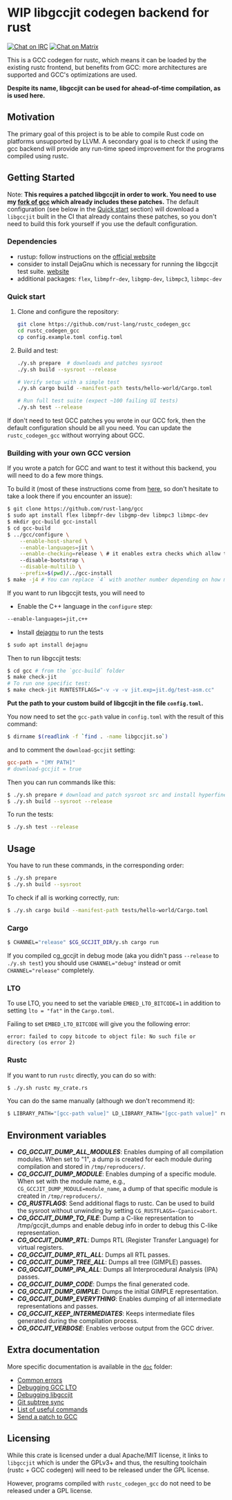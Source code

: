 # WIP libgccjit codegen backend for rust

[![Chat on IRC](https://img.shields.io/badge/irc.libera.chat-%23rustc__codegen__gcc-blue.svg)](https://web.libera.chat/#rustc_codegen_gcc)
[![Chat on Matrix](https://img.shields.io/badge/matrix.org-%23rustc__codegen__gcc-blue.svg)](https://matrix.to/#/#rustc_codegen_gcc:matrix.org)

This is a GCC codegen for rustc, which means it can be loaded by the existing rustc frontend, but benefits from GCC: more architectures are supported and GCC's optimizations are used.

**Despite its name, libgccjit can be used for ahead-of-time compilation, as is used here.**

## Motivation

The primary goal of this project is to be able to compile Rust code on platforms unsupported by LLVM.
A secondary goal is to check if using the gcc backend will provide any run-time speed improvement for the programs compiled using rustc.

## Getting Started

Note: **This requires a patched libgccjit in order to work.
You need to use my [fork of gcc](https://github.com/rust-lang/gcc) which already includes these patches.**
The default configuration (see below in the [Quick start](#quick-start) section) will download a `libgccjit` built in the CI that already contains these patches, so you don't need to build this fork yourself if you use the default configuration.

### Dependencies

- rustup: follow instructions on the [official website](https://rustup.rs)
- consider to install DejaGnu which is necessary for running the libgccjit test suite. [website](https://www.gnu.org/software/dejagnu/#downloading)
- additional packages: `flex`, `libmpfr-dev`, `libgmp-dev`, `libmpc3`, `libmpc-dev`
  
### Quick start

1. Clone and configure the repository:
   ```bash
   git clone https://github.com/rust-lang/rustc_codegen_gcc
   cd rustc_codegen_gcc
   cp config.example.toml config.toml
   ```

2. Build and test:
   ```bash
   ./y.sh prepare  # downloads and patches sysroot
   ./y.sh build --sysroot --release
   
   # Verify setup with a simple test
   ./y.sh cargo build --manifest-path tests/hello-world/Cargo.toml
   
   # Run full test suite (expect ~100 failing UI tests)
   ./y.sh test --release
   ```

If don't need to test GCC patches you wrote in our GCC fork, then the default configuration should
be all you need. You can update the `rustc_codegen_gcc` without worrying about GCC.

### Building with your own GCC version

If you wrote a patch for GCC and want to test it without this backend, you will need
to do a few more things.

To build it (most of these instructions come from [here](https://gcc.gnu.org/onlinedocs/jit/internals/index.html), so don't hesitate to take a look there if you encounter an issue):

```bash
$ git clone https://github.com/rust-lang/gcc
$ sudo apt install flex libmpfr-dev libgmp-dev libmpc3 libmpc-dev
$ mkdir gcc-build gcc-install
$ cd gcc-build
$ ../gcc/configure \
    --enable-host-shared \
    --enable-languages=jit \
    --enable-checking=release \ # it enables extra checks which allow to find bugs
    --disable-bootstrap \
    --disable-multilib \
    --prefix=$(pwd)/../gcc-install
$ make -j4 # You can replace `4` with another number depending on how many cores you have.
```

If you want to run libgccjit tests, you will need to
* Enable the C++ language in the `configure` step:

```bash
--enable-languages=jit,c++
```
* Install [dejagnu](https://www.gnu.org/software/dejagnu/#downloading) to run the tests

```bash
$ sudo apt install dejagnu
```

Then to run libgccjit tests:

```bash
$ cd gcc # from the `gcc-build` folder
$ make check-jit
# To run one specific test:
$ make check-jit RUNTESTFLAGS="-v -v -v jit.exp=jit.dg/test-asm.cc"
```

**Put the path to your custom build of libgccjit in the file `config.toml`.**

You now need to set the `gcc-path` value in `config.toml` with the result of this command:

```bash
$ dirname $(readlink -f `find . -name libgccjit.so`)
```

and to comment the `download-gccjit` setting:

```toml
gcc-path = "[MY PATH]"
# download-gccjit = true
```

Then you can run commands like this:

```bash
$ ./y.sh prepare # download and patch sysroot src and install hyperfine for benchmarking
$ ./y.sh build --sysroot --release
```

To run the tests:

```bash
$ ./y.sh test --release
```

## Usage

You have to run these commands, in the corresponding order:

```bash
$ ./y.sh prepare
$ ./y.sh build --sysroot
```
To check if all is  working correctly, run:

 ```bash
$ ./y.sh cargo build --manifest-path tests/hello-world/Cargo.toml
```

### Cargo

```bash
$ CHANNEL="release" $CG_GCCJIT_DIR/y.sh cargo run
```

If you compiled cg_gccjit in debug mode (aka you didn't pass `--release` to `./y.sh test`) you should use `CHANNEL="debug"` instead or omit `CHANNEL="release"` completely.

### LTO

To use LTO, you need to set the variable `EMBED_LTO_BITCODE=1` in addition to setting `lto = "fat"` in the `Cargo.toml`.

Failing to set `EMBED_LTO_BITCODE` will give you the following error:

```
error: failed to copy bitcode to object file: No such file or directory (os error 2)
```

### Rustc

If you want to run `rustc` directly, you can do so with:

```bash
$ ./y.sh rustc my_crate.rs
```

You can do the same manually (although we don't recommend it):

```bash
$ LIBRARY_PATH="[gcc-path value]" LD_LIBRARY_PATH="[gcc-path value]" rustc +$(cat $CG_GCCJIT_DIR/rust-toolchain | grep 'channel' | cut -d '=' -f 2 | sed 's/"//g' | sed 's/ //g') -Cpanic=abort -Zcodegen-backend=$CG_GCCJIT_DIR/target/release/librustc_codegen_gcc.so --sysroot $CG_GCCJIT_DIR/build_sysroot/sysroot my_crate.rs
```

## Environment variables

 * _**CG_GCCJIT_DUMP_ALL_MODULES**_: Enables dumping of all compilation modules. When set to "1", a dump is created for each module during compilation and stored in `/tmp/reproducers/`.
 * _**CG_GCCJIT_DUMP_MODULE**_: Enables dumping of a specific module. When set with the module name, e.g., `CG_GCCJIT_DUMP_MODULE=module_name`, a dump of that specific module is created in `/tmp/reproducers/`.
 * _**CG_RUSTFLAGS**_: Send additional flags to rustc. Can be used to build the sysroot without unwinding by setting `CG_RUSTFLAGS=-Cpanic=abort`.
 * _**CG_GCCJIT_DUMP_TO_FILE**_: Dump a C-like representation to /tmp/gccjit_dumps and enable debug info in order to debug this C-like representation.
 * _**CG_GCCJIT_DUMP_RTL**_: Dumps RTL (Register Transfer Language) for virtual registers.
 * _**CG_GCCJIT_DUMP_RTL_ALL**_: Dumps all RTL passes.
 * _**CG_GCCJIT_DUMP_TREE_ALL**_: Dumps all tree (GIMPLE) passes.
 * _**CG_GCCJIT_DUMP_IPA_ALL**_: Dumps all Interprocedural Analysis (IPA) passes.
 * _**CG_GCCJIT_DUMP_CODE**_: Dumps the final generated code.
 * _**CG_GCCJIT_DUMP_GIMPLE**_: Dumps the initial GIMPLE representation.
 * _**CG_GCCJIT_DUMP_EVERYTHING**_: Enables dumping of all intermediate representations and passes.
 * _**CG_GCCJIT_KEEP_INTERMEDIATES**_: Keeps intermediate files generated during the compilation process.
 * _**CG_GCCJIT_VERBOSE**_: Enables verbose output from the GCC driver.

## Extra documentation

More specific documentation is available in the [`doc`](./doc) folder:

 * [Common errors](./doc/errors.md)
 * [Debugging GCC LTO](./doc/debugging-gcc-lto.md)
 * [Debugging libgccjit](./doc/debugging-libgccjit.md)
 * [Git subtree sync](./doc/subtree.md)
 * [List of useful commands](./doc/tips.md)
 * [Send a patch to GCC](./doc/sending-gcc-patch.md)

## Licensing

While this crate is licensed under a dual Apache/MIT license, it links to `libgccjit` which is under the GPLv3+ and thus, the resulting toolchain (rustc + GCC codegen) will need to be released under the GPL license.

However, programs compiled with `rustc_codegen_gcc` do not need to be released under a GPL license.
